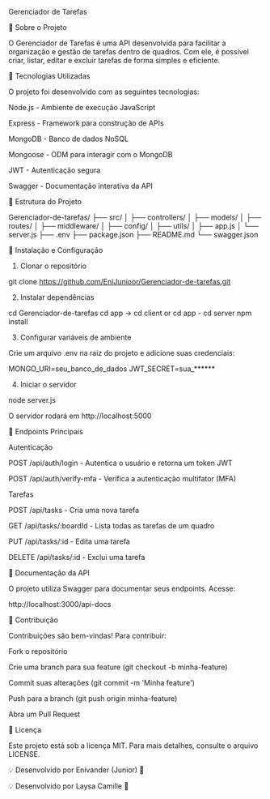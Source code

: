 Gerenciador de Tarefas



📌 Sobre o Projeto

O Gerenciador de Tarefas é uma API desenvolvida para facilitar a organização e gestão de tarefas dentro de quadros. Com ele, é possível criar, listar, editar e excluir tarefas de forma simples e eficiente.

🚀 Tecnologias Utilizadas

O projeto foi desenvolvido com as seguintes tecnologias:

Node.js - Ambiente de execução JavaScript

Express - Framework para construção de APIs

MongoDB - Banco de dados NoSQL

Mongoose - ODM para interagir com o MongoDB

JWT - Autenticação segura

Swagger - Documentação interativa da API

📂 Estrutura do Projeto

Gerenciador-de-tarefas/
├── src/
│   ├── controllers/
│   ├── models/
│   ├── routes/
│   ├── middleware/
│   ├── config/
│   ├── utils/
│   ├── app.js
│   └── server.js
├── .env
├── package.json
├── README.md
└── swagger.json

📜 Instalação e Configuração

1. Clonar o repositório

git clone https://github.com/EniJunioor/Gerenciador-de-tarefas.git

2. Instalar dependências

cd Gerenciador-de-tarefas
cd app -> cd client
        or
cd app - cd server
npm install

3. Configurar variáveis de ambiente

Crie um arquivo .env na raiz do projeto e adicione suas credenciais:

MONGO_URI=seu_banco_de_dados
JWT_SECRET=sua_******

4. Iniciar o servidor

node server.js

O servidor rodará em http://localhost:5000

📌 Endpoints Principais

Autenticação

POST /api/auth/login - Autentica o usuário e retorna um token JWT

POST /api/auth/verify-mfa - Verifica a autenticação multifator (MFA)

Tarefas

POST /api/tasks - Cria uma nova tarefa

GET /api/tasks/:boardId - Lista todas as tarefas de um quadro

PUT /api/tasks/:id - Edita uma tarefa

DELETE /api/tasks/:id - Exclui uma tarefa

📖 Documentação da API

O projeto utiliza Swagger para documentar seus endpoints. Acesse:

http://localhost:3000/api-docs

🤝 Contribuição

Contribuições são bem-vindas! Para contribuir:

Fork o repositório

Crie uma branch para sua feature (git checkout -b minha-feature)

Commit suas alterações (git commit -m 'Minha feature')

Push para a branch (git push origin minha-feature)

Abra um Pull Request

📝 Licença

Este projeto está sob a licença MIT. Para mais detalhes, consulte o arquivo LICENSE.

💡 Desenvolvido por Enivander (Junior) 🚀

💡 Desenvolvido por Laysa Camille 🚀

